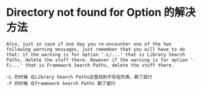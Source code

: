 # Directory not found for Option 的解决方法

	Also, just in case if one day you re-encounter one of the two following warning messages, just remember that you will have to do that: if the warning is for option '-L/...' that is Library Search Paths, delete the stuff there. However if the warning is for option '-F/...' that is Framework Search Paths, delete the stuff there.
	
	—L 的时候 在Library Search Paths这里找到不存在的类，删了就行
	-F 的时候 在Framework Search Paths 删了就行